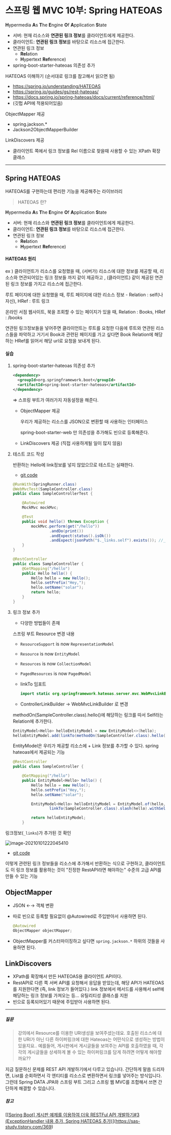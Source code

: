 # 스프링 웹 MVC 10부: Spring HATEOAS

**H**ypermedia **A**s **T**he **E**ngine **O**f **A**pplication **S**tate

* 서버: 현재 리소스와 **연관된 링크 정보**를 클라이언트에게 제공한다.
* 클라이언트: **연관된 링크 정보**를 바탕으로 리소스에 접근한다.
* 연관된 링크 정보
  * **Rel**ation
  * **H**ypertext **Ref**erence)
* spring-boot-starter-hateoas 의존성 추가

HATEOAS 이해하기 (순서대로 링크를 참고해서 읽으면 됨)

* https://spring.io/understanding/HATEOAS
* https://spring.io/guides/gs/rest-hateoas/
* https://docs.spring.io/spring-hateoas/docs/current/reference/html/
* (깃헙 API에 적용되어있음)

ObjectMapper 제공

* spring.jackson.*
* Jackson2ObjectMapperBuilder

LinkDiscovers 제공

* 클라이언트 쪽에서 링크 정보를 Rel 이름으로 찾을때 사용할 수 있는 XPath 확장 클래스

---

## Spring HATEOAS

HATEOAS를 구현하는데 편리한 기능을 제공해주는 라이브러리

> HATEOAS 란?

**H**ypermedia **A**s **T**he **E**ngine **O**f **A**pplication **S**tate

* 서버: 현재 리소스와 **연관된 링크 정보**를 클라이언트에게 제공한다.
* 클라이언트: **연관된 링크 정보**를 바탕으로 리소스에 접근한다.
* 연관된 링크 정보
  * **Rel**ation
  * **H**ypertext **Ref**erence)



#### HATEOAS 원리

ex ) 클라이언트가 리소스를 요청했을 때,  (서버가) 리소스에 대한 정보를 제공할 때, 리소스와 연관되어있는 링크 정보들 까지 같이 제공하고 , (클라이언트) 같이 제공된 연관된 링크 정보를 가지고 리소스에 접근한다.

루트 페이지에 대한 요청했을 때, 루트 페이지에 대한 리소스 정보 - Relation : self(나자신), HRef : 루트 링크

온라인 서점 웹사이트, 북을 조회할 수 있는 페이지가 있을 때, Relation : Books, HRef : /books 

연관된 링크정보들을 넣어주면 클라이언트는 루트를 요청한 다음에 루트와 연관된 리소스들을 파악하고 거기서 Book과 관련된 페이지를 가고 싶다면 Book Relation에 해당하는 HRef를 읽어서 해당 url로 요청을 보내게 된다.



#### 실습

1. spring-boot-starter-hateoas 의존성 추가

   ```xml
   <dependency>
     <groupId>org.springframework.boot</groupId>
     <artifactId>spring-boot-starter-hateoas</artifactId>
   </dependency>
   ```

   ⇒ 스프링 부트가 여러가지 자동설정을 해준다.

   * ObjectMapper 제공

     우리가 제공하는 리소스를 JSON으로 변환할 때 사용하는 인터페이스

     spring-boot-starter-web 만 의존성을 추가해도 빈으로 등록해준다.

   * LinkDiscovers 제공 (직접 사용하게될 일이 많지 않음)

2. 테스트 코드 작성

   반환하는 Hello에 link정보를 넣지 않았으므로 테스트는 실패한다.

   * [git code](https://github.com/blossun/study-spring/commit/160bd4c36a66bd0c1b63bc71a5d1d3f541f0bf5b)

   ```java
   @RunWith(SpringRunner.class)
   @WebMvcTest(SampleController.class)
   public class SampleControllerTest {
   
       @Autowired
       MockMvc mockMvc;
   
       @Test
       public void hello() throws Exception {
           mockMvc.perform(get("/hello"))
                   .andDo(print())
                   .andExpect(status().isOk())
                   .andExpect(jsonPath("$._links.self").exists()); //_links 는 기본적으로 들어온다. self 정보가 있는지 확인
       }
   }
   ```

   ```java
   @RestController
   public class SampleController {
       @GetMapping("/hello")
       public Hello hello() {
           Hello hello = new Hello();
           hello.setPrefix("Hey,");
           hello.setName("solar");
           return hello;
       }
   }
   ```

3. 링크 정보 추가

   * 다양한 방법들이 존재

   스프링 부트 Resource 변경 내용

   - `ResourceSupport` is now `RepresentationModel`
   - `Resource` is now `EntityModel`
   - `Resources` is now `CollectionModel`
   - `PagedResources` is now `PagedModel`
   - linkTo 임포트

     ```java
     import static org.springframework.hateoas.server.mvc.WebMvcLinkBuilder.*;
     ```
   
   * ControllerLinkBuilder → WebMvcLinkBuilder 로 변경
   
   
   
   methodOn(SampleController.class).hello()에 해당하는 링크를 따서 Self라는 Relation에 추가한다.
   
   ```java
   EntityModel<Hello> helloEntityModel = new EntityModel<>(hello);
   helloEntityModel.add(linkTo(methodOn(SampleController.class).hello()).withSelfRel());
   ```
   
   EntityModel은 우리가 제공할 리소스에 + Link 정보를 추가할 수 있다. spring hateoas에서 제공되는 기능
   
   ```java
   @RestController
   public class SampleController {
   
       @GetMapping("/hello")
       public EntityModel<Hello> hello() {
           Hello hello = new Hello();
           hello.setPrefix("Hey,");
           hello.setName("solar");
   
           EntityModel<Hello> helloEntityModel = EntityModel.of(hello,
                   linkTo(SampleController.class).slash(hello).withSelfRel());
   
           return helloEntityModel;
       }
   ```
   
   

링크정보(`_links`)가 추가된 것 확인

![image-20210101222045410](images/image-20210101222045410.png)

* [git code](https://github.com/blossun/study-spring/commit/4356c0b7aa32a7ba796d3ad46b21aabb56e51241)



이렇게 관련된 링크 정보들을 리소스에 추가해서 반환하는 식으로 구현하고, 클라이언트도 이 링크 정보를 활용하는 것이 "진정한 RestAPI라면 해야하는" 수준의 고급 API를 만들 수 있는 기능



## ObjectMapper

* JSON ←→ 객체 변환

* 따로 빈으로 등록할 필요없이 @Autowired로 주입받아서 사용하면 된다.

  ```java
  @Autowired
  ObjectMapper objectMapper;
  ```

* ObjectMapper를 커스터마이징하고 싶다면 `spring.jackson.*` 하위의 것들을 사용하면 된다.



## LinkDiscovers

* XPath를 확장해서 만든 HATEOAS용 클라이언트 API이다.
* RestAPI로 다른 쪽 서버 API를 요청해서 응답을 받았는데, 해당 API가 HATEOAS를 지원한다면 (즉, link 정보가 들어있다.) link 정보에서 메서드를 사용해서 self에 해당하는 링크 정보를 가져오는 등... 유틸리티성 클래스를 지원
* 빈으로 등록되어있기 때문에 주입받아 사용하면 된다.



---

##### 질문

> 강의에서 Resource를 이용한 URI생성을 보여주셨는데요. 호출된 리소스에 대한 URI가 아닌 다른 하이퍼링크에 대한 Hateoas는 어떤식으로 생성하는 방법이 있을지요.. 예를들어, 게시판에서 게시글들을 보여주는 API를 호출하였을 때, 각각의 게시글들을 상세하게 볼 수 있는 하이퍼링크를 담게 하려면 어떻게 해야할까요?? 

지금 질문하신 문제를 REST API 개발하기에서 다루고 있습니다. 간단하게 말씀 드리자면, List를 순회하면서 각 엔티티를 리소스로 변환하면서 링크를 넣어주는 방식입니다. 그런데 Spring DATA JPA와 스프링 부트 그리고 스프링 웹 MVC를 조합해서 쓰면 간단하게 해결할 수 있습니다.



##### 참고

[[[Spring Boot\] 게시판 예제를 이용하여 더욱 RESTFul API 개발하기#3 (ExceptionHandler 내용 추가, Spring HATEOAS 추가)](https://sas-study.tistory.com/369)](https://sas-study.tistory.com/369)

